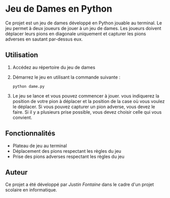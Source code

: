 # Jeu de Dames en Python

Ce projet est un jeu de dames développé en Python jouable au terminal. Le jeu permet à deux joueurs de jouer à un jeu de dames. Les joueurs doivent déplacer leurs pions en diagonale uniquement et capturer les pions adverses en sautant par-dessus eux.

## Utilisation

1.  Accédez au répertoire du jeu de dames
2.  Démarrez le jeu en utilisant la commande suivante :

        python dame.py

3.  Le jeu se lance et vous pouvez commencer à jouer. vous indiquerez la position de votre pion à déplacer et la position de la case où vous voulez le déplacer. Si vous pouvez capturer un pion adverse, vous devez le faire. Si il y a plusieurs prise possible, vous devez choisir celle qui vous convient.

## Fonctionnalités

- Plateau de jeu au terminal
- Déplacement des pions respectant les règles du jeu
- Prise des pions adverses respectant les règles du jeu

## Auteur

Ce projet a été développé par _Justin Fontaine_ dans le cadre d'un projet scolaire en informatique.
